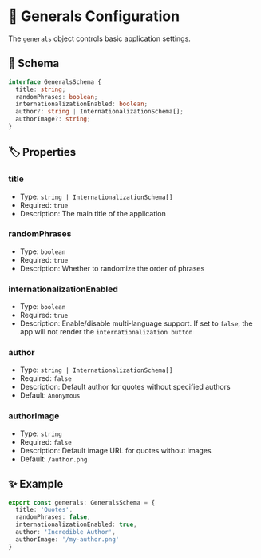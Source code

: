 # 🎯 Generals Configuration

The `generals` object controls basic application settings.

## 📜 Schema

```ts
interface GeneralsSchema {
  title: string;
  randomPhrases: boolean;
  internationalizationEnabled: boolean;
  author?: string | InternationalizationSchema[];
  authorImage?: string;
}
```

## 🏷️ Properties

### title
- Type: `string | InternationalizationSchema[]`
- Required: `true`
- Description: The main title of the application

### randomPhrases
- Type: `boolean`
- Required: `true`
- Description: Whether to randomize the order of phrases

### internationalizationEnabled
- Type: `boolean`
- Required: `true`
- Description: Enable/disable multi-language support. If set to `false`, the app will not render the `internationalization button`

### author
- Type: `string | InternationalizationSchema[]`
- Required: `false`
- Description: Default author for quotes without specified authors
- Default: `Anonymous`

### authorImage
- Type: `string`
- Required: `false`
- Description: Default image URL for quotes without images
- Default: `/author.png`

## ✨ Example

```ts
export const generals: GeneralsSchema = {
  title: 'Quotes',
  randomPhrases: false,
  internationalizationEnabled: true,
  author: 'Incredible Author',
  authorImage: '/my-author.png'
}
```
